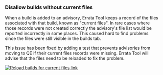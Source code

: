 ### Disallow builds without current files

When a build is added to an advisory, Errata Tool keeps a record of the files
associated with that build, known as "current files". In rare cases where those
records were not created correctly the advisory's file list would be reported
incorrectly in some places. This caused hard to find problems since the files
were still visible in the builds tab.

This issue has been fixed by adding a test that prevents advisories from moving
to QE if their current files records were missing. Errata Tool will advise that
the files need to be reloaded to fix the problem.

[![Reload builds for current files link](images/3.13.2/reload_current_files.png)](images/3.13.2/reload_current_files.png)
